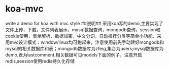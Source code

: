 # koa-mvc
write a demo for koa with mvc style
##说明##
采用koa写的demo,主要实现了文件上传，下载，文件列表展示，mysql数据查询，mongodb查询，session和cookie使用，表单解析，数据加密，中文分词，自动推荐分类等简单小功能，采用mvc设计模式：window/linux均可跑起来，注意使用前先手动建好mongodb和mysql的相关数据库和表；mongodb数据库为zfeig,集合为users;mysql数据库为demo,表为lastcomment,相关数据可见models下面的例子，注意开启redis,seesion使用redis持久化存储

